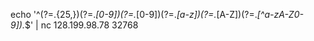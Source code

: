 echo '^(?=.{25,})(?=.*[0-9])(?=.*[0-9])(?=.*[a-z])(?=.*[A-Z])(?=.*[^a-zA-Z0-9]).*$' | nc 128.199.98.78 32768

